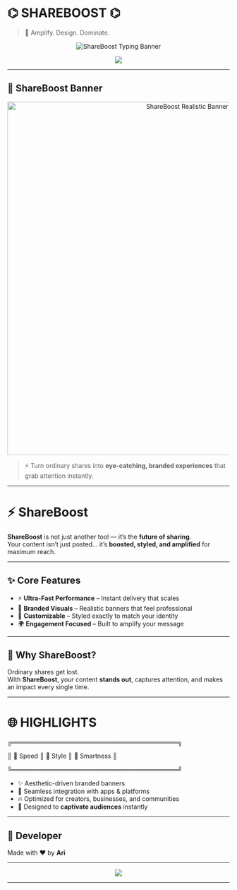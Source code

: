 
# ⌬ SHAREBOOST ⌬

> 🚀 Amplify. Design. Dominate.

<p align="center">
  <img src="https://readme-typing-svg.demolab.com?font=Orbitron&size=28&duration=2800&pause=1800&color=FF00FF&center=true&vCenter=true&width=750&lines=SHAREBOOST;Next-Level+Engagement;Boost+Your+Reach+%7C+Boost+Your+Impact" alt="ShareBoost Typing Banner"/>
</p>

<p align="center">
  <img src="https://capsule-render.vercel.app/api?type=waving&color=0:ff00ff,100:6100ff&height=150&section=footer&text=SHAREBOOST&fontSize=42&fontAlign=50&fontAlignY=40&animation=fadeIn&desc=Created+by:+Ari&descAlign=50&descAlignY=70&fontColor=ffffff" />
</p>

---

## 🎨 ShareBoost Banner

<p align="center">
  <img src="https://i.ibb.co/2kQW8tC/shareboost-realistic-banner.gif" width="800" alt="ShareBoost Realistic Banner"/>
</p>

> ⚡ Turn ordinary shares into **eye-catching, branded experiences** that grab attention instantly.  

---

# ⚡ ShareBoost

**ShareBoost** is not just another tool — it’s the **future of sharing**.  
Your content isn’t just posted… it’s **boosted, styled, and amplified** for maximum reach.  

---

## ✨ Core Features 
- ⚡ **Ultra-Fast Performance** – Instant delivery that scales  
- 🎨 **Branded Visuals** – Realistic banners that feel professional  
- 🔧 **Customizable** – Styled exactly to match your identity  
- 🌍 **Engagement Focused** – Built to amplify your message  

---

## 🌌 Why ShareBoost?

Ordinary shares get lost.  
With **ShareBoost**, your content **stands out**, captures attention, and makes an impact every single time.  

---

# 🌐 HIGHLIGHTS

╔══════════════════════════════════════╗

║  🚀 Speed        ║ 🎨 Style       ║ 🤖 Smartness      ║ 

╚══════════════════════════════════════╝

- ✨ Aesthetic-driven branded banners  
- 📡 Seamless integration with apps & platforms  
- 🔥 Optimized for creators, businesses, and communities  
- 🌟 Designed to **captivate audiences** instantly  

---

## 👑 Developer

Made with ❤️ by **Ari**

---

<p align="center">
  <img src="https://capsule-render.vercel.app/api?type=rect&color=0:ff00ff,100:6100ff&height=100&section=footer&text=SHAREBOOST&fontSize=30&fontAlign=50&fontAlignY=60&animation=scaleIn&fontColor=ffffff" />
</p>


---
